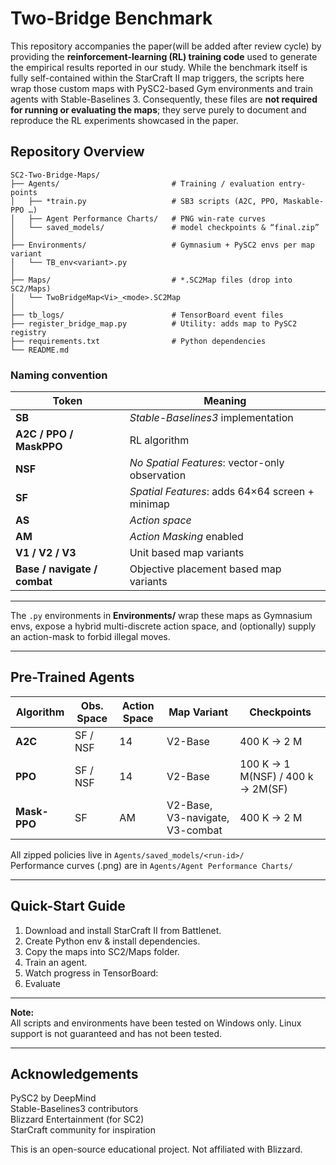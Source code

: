 # Two-Bridge Benchmark
This repository accompanies the paper(will be added after review cycle) by providing the **reinforcement-learning (RL) training code** used to generate the empirical results reported in our study. While the benchmark itself is fully self-contained within the StarCraft II map triggers, the scripts here wrap those custom maps with PySC2-based Gym environments and train agents with Stable-Baselines 3. 
Consequently, these files are **not required for running or evaluating the maps**; they serve purely to document and reproduce the RL experiments showcased in the paper.

## Repository Overview

```
SC2-Two-Bridge-Maps/
├── Agents/                         # Training / evaluation entry-points
│   ├── *train.py                   # SB3 scripts (A2C, PPO, Maskable-PPO …)
│   ├── Agent Performance Charts/   # PNG win-rate curves
│   └── saved_models/               # model checkpoints & “final.zip”
│
├── Environments/                   # Gymnasium + PySC2 envs per map variant
│   └── TB_env<variant>.py
│
├── Maps/                           # *.SC2Map files (drop into SC2/Maps)
│   └── TwoBridgeMap<Vi>_<mode>.SC2Map
│
├── tb_logs/                        # TensorBoard event files
├── register_bridge_map.py          # Utility: adds map to PySC2 registry
├── requirements.txt                # Python dependencies 
└── README.md
```

### Naming convention

| Token | Meaning |
|-------|---------|
| **SB**        | _Stable-Baselines3_ implementation |
| **A2C / PPO / MaskPPO** | RL algorithm |
| **NSF**       | _No Spatial Features_: vector-only observation |
| **SF**        | _Spatial Features_: adds 64×64 screen + minimap |
| **AS**        | _Action space_ |
| **AM**        | _Action Masking_ enabled |
| **V1 / V2 / V3** | Unit based map variants |
| **Base / navigate / combat** | Objective placement based map variants |

---

The `.py` environments in **Environments/** wrap these maps as Gymnasium envs, expose a hybrid multi-discrete action space, and (optionally) supply an action-mask to forbid illegal moves.

---

## Pre-Trained Agents

| Algorithm | Obs. Space | Action Space | Map Variant | Checkpoints |
|-----------|------------|-------------|-------------|-------------|
| **A2C**   | SF / NSF   | 14       | V2-Base | 400 K → 2 M |
| **PPO**   | SF / NSF   | 14       | V2-Base | 100 K → 1 M(NSF) / 400 k → 2M(SF)|
| **Mask-PPO** | SF      | AM       | V2-Base, V3-navigate, V3-combat | 400 K → 2 M |

All zipped policies live in `Agents/saved_models/<run-id>/`  
Performance curves (.png) are in `Agents/Agent Performance Charts/`

---

## Quick-Start Guide

1. Download and install StarCraft II from Battlenet.
2. Create Python env & install dependencies.
3. Copy the maps into SC2/Maps folder.
4. Train an agent.
5. Watch progress in TensorBoard:
6. Evaluate
--- 

**Note:**  
All scripts and environments have been tested on Windows only. Linux support is not guaranteed and has not been tested.

---
## Acknowledgements

PySC2 by DeepMind  
Stable-Baselines3 contributors  
Blizzard Entertainment (for SC2)  
StarCraft community for inspiration

This is an open-source educational project. Not affiliated with Blizzard.